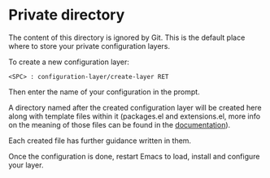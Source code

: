 # Private directory

The content of this directory is ignored by Git. This is the default place
where to store your private configuration layers.

To create a new configuration layer:

    <SPC> : configuration-layer/create-layer RET

Then enter the name of your configuration in the prompt.

A directory named after the created configuration layer will be created here
along with template files within it (packages.el and extensions.el, more info
on the meaning of those files can be found in the [documentation][conf_layers]).

Each created file has further guidance written in them.

Once the configuration is done, restart Emacs to load, install and configure
your layer.

[conf_layers]: https://github.com/syl20bnr/spacemacs/blob/master/doc/DOCUMENTATION.org#extensions-and-packages
